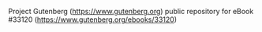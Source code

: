 Project Gutenberg (https://www.gutenberg.org) public repository for eBook #33120 (https://www.gutenberg.org/ebooks/33120)
